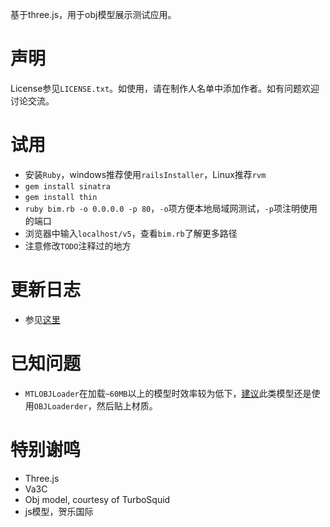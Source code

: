 基于three.js，用于obj模型展示测试应用。

# 声明

License参见`LICENSE.txt`。如使用，请在制作人名单中添加作者。如有问题欢迎讨论交流。

# 试用

- 安装`Ruby`，windows推荐使用`railsInstaller`，Linux推荐`rvm`
- `gem install sinatra`
- `gem install thin`
- `ruby bim.rb -o 0.0.0.0 -p 80`，`-o`项方便本地局域网测试，`-p`项注明使用的端口
- 浏览器中输入`localhost/v5`，查看`bim.rb`了解更多路径
- 注意修改`TODO`注释过的地方

# 更新日志

- 参见[这里](https://github.com/Fatman13/bim/tree/master/update_log)

# 已知问题

- `MTLOBJLoader`在加载`~60MB`以上的模型时效率较为低下，[建议](https://github.com/mrdoob/three.js/issues/5250)此类模型还是使用`OBJLoaderder`，然后贴上材质。

# 特别谢鸣

- Three.js
- Va3C
- Obj model, courtesy of TurboSquid
- js模型，贺乐国际